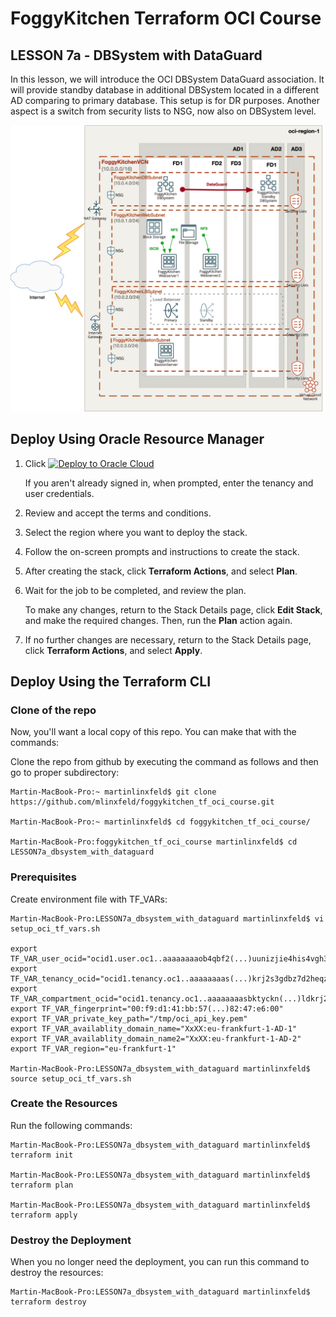 # FoggyKitchen Terraform OCI Course

## LESSON 7a - DBSystem with DataGuard

In this lesson, we will introduce the OCI DBSystem DataGuard association. It will provide standby database in additional DBSystem located in a different AD comparing to primary database. This setup is for DR purposes.
Another aspect is a switch from security lists to NSG, now also on DBSystem level.

![](LESSON7a_dbsystem_with_dataguard.jpg)

## Deploy Using Oracle Resource Manager

1. Click [![Deploy to Oracle Cloud](https://oci-resourcemanager-plugin.plugins.oci.oraclecloud.com/latest/deploy-to-oracle-cloud.svg)](https://cloud.oracle.com/resourcemanager/stacks/create?region=home&zipUrl=https://github.com/mlinxfeld/foggykitchen_tf_oci_course/raw/master/LESSON7a_dbsystem_with_dataguard/resource-manager/LESSON7a_dbsystem_with_dataguard.zip)

    If you aren't already signed in, when prompted, enter the tenancy and user credentials.

2. Review and accept the terms and conditions.

3. Select the region where you want to deploy the stack.

4. Follow the on-screen prompts and instructions to create the stack.

5. After creating the stack, click **Terraform Actions**, and select **Plan**.

6. Wait for the job to be completed, and review the plan.

    To make any changes, return to the Stack Details page, click **Edit Stack**, and make the required changes. Then, run the **Plan** action again.

7. If no further changes are necessary, return to the Stack Details page, click **Terraform Actions**, and select **Apply**. 

## Deploy Using the Terraform CLI

### Clone of the repo
Now, you'll want a local copy of this repo. You can make that with the commands:

Clone the repo from github by executing the command as follows and then go to proper subdirectory:

```
Martin-MacBook-Pro:~ martinlinxfeld$ git clone https://github.com/mlinxfeld/foggykitchen_tf_oci_course.git

Martin-MacBook-Pro:~ martinlinxfeld$ cd foggykitchen_tf_oci_course/

Martin-MacBook-Pro:foggykitchen_tf_oci_course martinlinxfeld$ cd LESSON7a_dbsystem_with_dataguard

```

### Prerequisites
Create environment file with TF_VARs:

```
Martin-MacBook-Pro:LESSON7a_dbsystem_with_dataguard martinlinxfeld$ vi setup_oci_tf_vars.sh

export TF_VAR_user_ocid="ocid1.user.oc1..aaaaaaaaob4qbf2(...)uunizjie4his4vgh3jx5jxa"
export TF_VAR_tenancy_ocid="ocid1.tenancy.oc1..aaaaaaaas(...)krj2s3gdbz7d2heqzzxn7pe64ksbia"
export TF_VAR_compartment_ocid="ocid1.tenancy.oc1..aaaaaaaasbktyckn(...)ldkrj2s3gdbz7d2heqzzxn7pe64ksbia"
export TF_VAR_fingerprint="00:f9:d1:41:bb:57(...)82:47:e6:00"
export TF_VAR_private_key_path="/tmp/oci_api_key.pem"
export TF_VAR_availablity_domain_name="XxXX:eu-frankfurt-1-AD-1"
export TF_VAR_availablity_domain_name2="XxXX:eu-frankfurt-1-AD-2"
export TF_VAR_region="eu-frankfurt-1"

Martin-MacBook-Pro:LESSON7a_dbsystem_with_dataguard martinlinxfeld$ source setup_oci_tf_vars.sh
```

### Create the Resources
Run the following commands:

```
Martin-MacBook-Pro:LESSON7a_dbsystem_with_dataguard martinlinxfeld$ terraform init
    
Martin-MacBook-Pro:LESSON7a_dbsystem_with_dataguard martinlinxfeld$ terraform plan

Martin-MacBook-Pro:LESSON7a_dbsystem_with_dataguard martinlinxfeld$ terraform apply
```

### Destroy the Deployment
When you no longer need the deployment, you can run this command to destroy the resources:

```
Martin-MacBook-Pro:LESSON7a_dbsystem_with_dataguard martinlinxfeld$ terraform destroy
```
